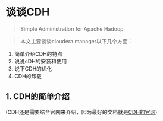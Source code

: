 # 谈谈CDH
> Simple Administration for Apache Hadoop

> 本文主要谈谈cloudera manager以下几个方面：

1. 简单介绍CDH的特点
2. 说说cDH的安装和使用
3. 说下CDH的优化
4. CDH的卸载


## 1. CDH的简单介绍
(CDH还是需要结合官网来介绍，因为最好的文档就是[CDH的官网](https://www.cloudera.com/)) 